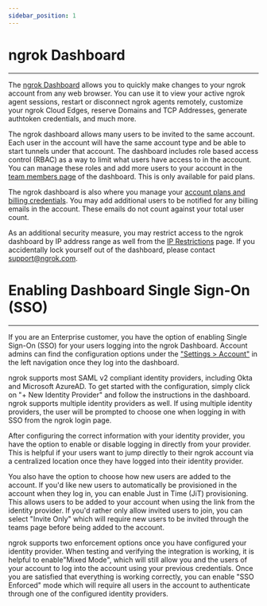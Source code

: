 ```yaml
---
sidebar_position: 1
---
```


# ngrok Dashboard
--------------

The [ngrok Dashboard](https://dashboard.ngrok.com) allows you to quickly make changes to your ngrok account from any web browser. You can use it to view your active ngrok agent sessions, restart or disconnect ngrok agents remotely, customize your ngrok Cloud Edges, reserve Domains and TCP Addresses, generate authtoken credentials, and much more.

The ngrok dashboard allows many users to be invited to the same account. Each user in the account will have the same account type and be able to start tunnels under that account. The dashboard includes role based access control (RBAC) as a way to limit what users have access to in the account. You can manage these roles and add more users to your account in the [team members page](https://dashboard.ngrok.com/team/members) of the dashboard. This is only available for paid plans.

The ngrok dashboard is also where you manage your [account plans and billing credentials](https://dashboard.ngrok.com/billing). You may add additional users to be notified for any billing emails in the account. These emails do not count against your total user count.

As an additional security measure, you may restrict access to the ngrok dashboard by IP address range as well from the [IP Restrictions](https://dashboard.ngrok.com/security/ip-restrictions) page. If you accidentally lock yourself out of the dashboard, please contact [support@ngrok.com](mailto:support@ngrok.com?subject=Locked%20Out%20of%20Dashboard%20due%20to%20IP%20Restriction).

# Enabling Dashboard Single Sign-On (SSO)
--------------

If you are an Enterprise customer, you have the option of enabling Single Sign-On (SSO) for your users logging into the ngrok Dashboard. Account admins can find the configuration options under the ["Settings > Account"](https://dashboard.ngrok.com/settings) in the left navigation once they log into the dashboard.

ngrok supports most SAML v2 compliant identity providers, including Okta and Microsoft AzureAD. To get started with the configuration, simply click on "+ New Identity Provider" and follow the instructions in the dashboard. ngrok supports multiple identity providers as well. If using multiple identity providers, the user will be prompted to choose one when logging in with SSO from the ngrok login page.

After configuring the correct information with your identity provider, you have the option to enable or disable logging in directly from your provider. This is helpful if your users want to jump directly to their ngrok account via a centralized location once they have logged into their identity provider.

You also have the option to choose how new users are added to the account. If you'd like new users to automatically be provisioned in the account when they log in, you can enable Just in Time (JiT) provisioning. This allows users to be added to your account when using the link from the identity provider. If you'd rather only allow invited users to join, you can select "Invite Only" which will require new users to be invited through the teams page before being added to the account.

ngrok supports two enforcement options once you have configured your identity provider. When testing and verifying the integration is working, it is helpful to enable"Mixed Mode", which will still allow you and the users of your account to log into the account using your previous credentials. Once you are satisfied that everything is working correctly, you can enable "SSO Enforced" mode which will require all users in the account to authenticate through one of the configured identity providers.